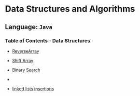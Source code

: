 # Data Structures and Algorithms

## Language: `Java`

### Table of Contents - Data Structures

- [ReverseArray](https://github.com/MaximoVincente/data-structures-and-algorithms/blob/28b877bcedb6b0ac7fd380ebc61f0494132cd719/java/datastructures/lib/src/main/java/README/Assets/cc1.md)

- [Shift Array](https://github.com/MaximoVincente/data-structures-and-algorithms/blob/main/java/datastructures/lib/src/main/java/README/Assets/cc2.md)

- [Binary Search](https://github.com/MaximoVincente/data-structures-and-algorithms/blob/2808906501c89cc5c5b68f5c275056412aa9241d/java/datastructures/lib/src/main/java/README/Assets/binarySearch.md)
-
- [linked lists insertions](https://github.com/MaximoVincente/data-structures-and-algorithms/blob/main/java/datastructures/lib/src/main/java/README/Assets/linkedListInsertions.md)
